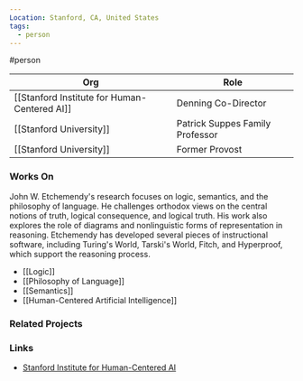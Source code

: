 ```yaml
---
Location: Stanford, CA, United States
tags:
  - person
---
```

#person

| Org                                          | Role                            |
| -------------------------------------------- | ------------------------------- |
| [[Stanford Institute for Human-Centered AI]] | Denning Co-Director             |
| [[Stanford University]]                      | Patrick Suppes Family Professor |
| [[Stanford University]]                      | Former Provost                  |

### Works On

John W. Etchemendy's research focuses on logic, semantics, and the philosophy of language. He challenges orthodox views on the central notions of truth, logical consequence, and logical truth. His work also explores the role of diagrams and nonlinguistic forms of representation in reasoning. Etchemendy has developed several pieces of instructional software, including Turing's World, Tarski's World, Fitch, and Hyperproof, which support the reasoning process.

- [[Logic]]
- [[Philosophy of Language]]
- [[Semantics]]
- [[Human-Centered Artificial Intelligence]]

### Related Projects

### Links

- [Stanford Institute for Human-Centered AI](https://hai.stanford.edu)